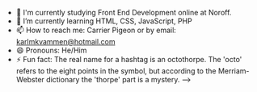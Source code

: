 

- 🔭 I'm currently studying Front End Development online at Noroff.
- 🌱 I’m currently learning HTML, CSS, JavaScript, PHP
- 📫 How to reach me: Carrier Pigeon or by email: karlmkvammen@hotmail.com 
- 😄 Pronouns: He/Him
- ⚡ Fun fact: The real name for a hashtag is an octothorpe. The 'octo' refers to the eight points in the symbol, but according to the Merriam-Webster dictionary the 'thorpe' part is a mystery.
-->
